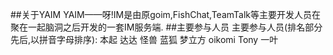 ##关于YAIM
	YAIM——呀!IM是由原goim,FishChat,TeamTalk等主要开发人员在聚在一起脑洞之后开发的一套IM服务端.
##主要参与人员
        主要参与人员(排名部分先后,以拼音字母排序):
        本起
        达达
        怪兽
        蓝狐
        梦立方
        oikomi
        Tony
        一叶
